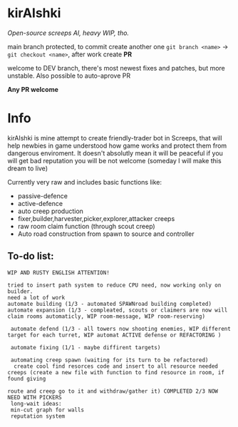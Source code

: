 # kirAIshki
*Open-source screeps AI, heavy WIP, tho.*

main branch protected, to commit create another one ```git branch <name>``` -> ```git checkout <name>```, after work create **PR**

welcome to DEV branch, there's most newest fixes and patches, but more unstable. Also possible to auto-aprove PR

**Any PR welcome**

# Info
kirAIshki is mine attempt to create friendly-trader bot in Screeps, that will help newbies in game understood how game works and protect them from dangerous enviroment.
It doesn't absolutly mean it will be peaceful if you will get bad reputation you will be not welcome (someday I will make this dream to live)

Currently very raw and includes basic functions like:
* passive-defence
* active-defence
* auto creep production
* fixer,builder,harvester,picker,explorer,attacker creeps
* raw room claim function (through scout creep)
* Auto road construction from spawn to source and controller


To-do list:
--
    WIP AND RUSTY ENGLISH ATTENTION!
    
    tried to insert path system to reduce CPU need, now working only on builder.
    need a lot of work
    automate building (1/3 - automated SPAWNroad building completed)
    automate expansion (1/3 - compleated, scouts or claimers are now will claim rooms automaticly, WIP room-message, WIP room-reserving)
 
     automate defend (1/3 - all towers now shooting enemies, WIP different target for each turret, WIP automat ACTIVE defense or REFACTORING )

     automate fixing (1/1 - maybe diffirent targets)

     automating creep spawn (waiting for its turn to be refactored)
      create cool find resorces code and insert to all resource needed creeps (create a new file with function to find resource in room, if found giving
                                                                              route and creep go to it and withdraw/gather it) COMPLETED 2/3 NOW NEED WITH PICKERS
     long-wait ideas:
     min-cut graph for walls
     reputation system
